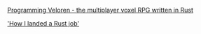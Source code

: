 [Programming Veloren - the multiplayer voxel RPG written in
Rust](https://www.youtube.com/watch?v=bT2SeYXpQm8)

['How I landed a Rust job'](https://www.youtube.com/watch?v=vGf-MErTU8g)